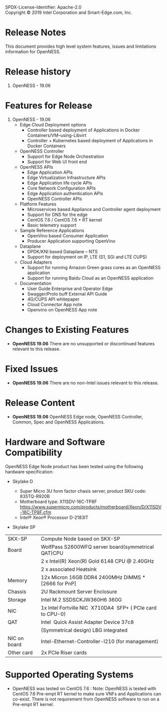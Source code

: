 SPDX-License-Identifier: Apache-2.0    
Copyright © 2019 Intel Corporation and Smart-Edge.com, Inc.   

# Release Notes 
This document provides high level system features, issues and limitations information for OpenNESS. 

# Release history 
1. OpenNESS - 19.06 

# Features for Release 
1. OpenNESS - 19.06 
   - Edge Cloud Deployment options  
      - Controller based deployment of Applications in Docker Containers/VM–using-Libvirt
      - Controller + Kubernetes based deployment of Applications in Docker Containers
   - OpenNESS Controller 
      - Support for Edge Node Orchestration 
      - Support for Web UI front end 
   - OpenNESS APIs 
      - Edge Application APIs 
      - Edge Virtualization Infrastructure APIs 
      - Edge Application life cycle APIs 
      - Core Network Configuration APIs 
      - Edge Application authentication APIs 
      - OpenNESS Controller APIs
    - Platform Features 
      - Microservices based Appliance and Controller agent deployment 
      - Support for DNS for the edge 
      - CentOS 7.6 / CentOS 7.6 + RT kernel
      - Basic telemetry support
    - Sample Reference Applications 
      - OpenVino based Consumer Application 
      - Producer Application supporting OpenVino 
    - Dataplane 
      - DPDK/KNI based Dataplane – NTS 
      - Support for deployment on IP, LTE (S1, SGi and LTE CUPS)
    - Cloud Adapters 
      - Support for running Amazon Green grass cores as an OpenNESS application 
      - Support for running Baidu Cloud as an OpenNESS application 
    - Documentation 
      - User Guide Enterprise and Operator Edge 
      - Swagger/Proto buff  External API Guide 
      - 4G/CUPS API whitepaper 
      - Cloud Connector App note
      - Openvino on OpenNESS App note

# Changes to Existing Features
 - **OpenNESS 19.06** There are no unsupported or discontinued features relevant to this release.

# Fixed Issues
- **OpenNESS 19.06** There are no non-Intel issues relevant to this release.

# Release Content
  - **OpenNESS 19.06** OpenNESS Edge node, OpenNESS Controller, Common, Spec and OpenNESS Applications. 

# Hardware and Software Compatibility
OpenNESS Edge Node product has been tested using the following hardware specification:

- Skylake D
   - Super Micro 3U form factor chasis server, product SKU code: 835TQ-R920B
   - Motherboard type: X11SDV-16C-TP8F https://www.supermicro.com/products/motherboard/Xeon/D/X11SDV-16C-TP8F.cfm
   - Intel® Xeon® Processor D-2183IT

- Skylake SP

|                  |                                                               |
|------------------|---------------------------------------------------------------|
| SKX-SP           | Compute Node based on SKX-SP                                  |
| Board            | WolfPass S2600WFQ server board(symmetrical QAT)CPU            |
|                  | 2 x Intel(R) Xeon(R) Gold 6148 CPU @ 2.40GHz                  |
|                  | 2 x associated Heatsink                                       |
| Memory           | 12x Micron 16GB DDR4 2400MHz DIMMS * [2666 for PnP]           |
| Chassis          | 2U Rackmount Server Enclosure                                 |
| Storage          | Intel M.2 SSDSCKJW360H6 360G                                  |
| NIC              | 1x Intel Fortville NIC  X710DA4  SFP+ ( PCIe card to CPU-0)   |
| QAT              | Intel  Quick Assist Adapter Device 37c8                       |
|                  | (Symmetrical design) LBG integrated                           |
| NIC on board     | Intel-Ethernet-Controller-I210 (for management)               |
| Other card       | 2x PCIe Riser cards                                           |

# Supported Operating Systems
   - OpenNESS was tested on CentOS 7.6 : Note: OpenNESS is tested with CentOS 7.6 Pre-empt RT kernel to make sure VNFs and Applications can co-exist. There is not requirement from OpenNESS software to run on a Pre-empt RT kernel. 





